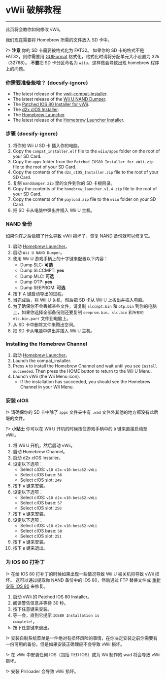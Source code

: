 # vWii 破解教程
---
此页将会教你如何修改 vWii。

我们现在需要将 Homebrew 所需的文件放入 SD 卡中。

?> **注意** 你的 SD 卡需要被格式化为 FAT32。 如果你的 SD 卡的格式不是 FAT32，则你需要用 [GUIFormat](http://ridgecrop.co.uk/index.htm?guiformat.htm) 格式化，格式化时请将分配单元大小设置为 32k（32768）。 **不要**把 SD 卡分区命名为 `wiiu`，这样做会导致出现 homebrew 程序上的问题。

### 你需要准备些啥？ {docsify-ignore}

- The latest release of the [vwii-compat-installer](https://github.com/TheLordScruffy/vwii-compat-installer/releases).
- The latest release of the [Wii U NAND Dumper](https://www.wiiubru.com/appstore/zips/nanddumper.zip).
- The <a href="docs/files/Patched_IOS80_Installer_for_vWii.zip" download>Patched IOS 80 Installer for vWii</a>.
- The <a href ="docs/files/d2x_cIOS_Installer.zip" download>d2x cIOS Installer</a>.
- The [Homebrew Launcher](https://github.com/dimok789/homebrew_launcher/releases/download/1.4/homebrew_launcher.v1.4.zip).
- The latest release of the [Homebrew Launcher Installer](https://github.com/wiiu-env/homebrew_launcher_installer/releases/download/v1.4/payload.zip).

### 步骤 {docsify-ignore}

1. 将你的 Wii U SD 卡 插入你的电脑。
1. Copy the `compat_installer.elf` file to the `wiiu/apps` folder on the root of your SD Card.
1. Copy the `apps` folder from the <code>Patched_<wbr>IOS80_<wbr>Installer_<wbr>for_<wbr>vWii<wbr>.zip</code> file to the root of your SD Card.
1. Copy the contents of the <code>d2x_<wbr>cIOS_<wbr>Installer<wbr>.zip</code> file to the root of your SD Card.
1. 复制 `nanddumper.zip` 里的文件到你的 SD 卡根目录。
1. Copy the contents of the <code>homebrew_<wbr>launcher.<wbr>v1.4.zip</code> file to the root of your SD Card.
1. Copy the contents of the `payload.zip` file to the `wiiu` folder on your SD Card.
1. 把 SD 卡从电脑中弹出并插入 Wii U 主机。

### NAND 备份

如果你在之后做错了什么导致 vWii 损坏了，恢复 NAND 备份就可以修复它。

1. 启动 [Homebrew Launcher](vwii/browser-exploit)。
1. 启动 `Wii U NAND Dumper`。
1. 使用 Wii U 游戏手柄上的十字键来配置以下内容：
    - Dump SLC: **可选**
    - Dump SLCCMPT: **yes**
    - Dump MLC: **可选**
    - Dump OTP: **yes**
    - Dump SEEPROM: **可选**
1. 按下 A 键启动导出的进程。
1. 当完成后，将 Wii U 关机，然后把 SD 卡从 Wii U 上拔出并插入电脑。
1. 为了确保你不会丢掉某些文件，请复制 `slccmpt.bin` 和 `otp.bin` 到你的电脑上，如果你选择全部备份则还要复制 `seeprom.bin`、`slc.bin` 和`所有的 mlc.bin.part` 文件到电脑上。
1. 从 SD 卡中删除文件来腾出空间。
1. 把 SD 卡从电脑中弹出并插入 Wii U 主机。

### Installing the Homebrew Channel

1. 启动 [Homebrew Launcher](vwii/browser-exploit)。
1. Launch the compat_installer.
1. Press `A` to install the Homebrew Channel and wait until you see `Install succeeded`. Then press the HOME button to return to the Wii U Menu.
1. Launch vWii (the Wii Menu icon).
   - If the installation has succeeded, you should see the Homebrew Channel in your Wii Menu.

### 安装 cIOS

!> 请确保你的 SD 卡中除了 `apps` 文件夹中有 `.wad` 文件外其他的地方都没有此后缀的文件。

?> **小贴士** 你可以在 Wii U 开机的时候按住游戏手柄中的 `B` 键来直接启动至 vWii。

1. 将 Wii U 开机，然后启动 vWii。
1. 启动 Homebrew Channel。
1. 启动 d2x cIOS Installer。
1. 设定以下选项：
    - Select cIOS: `v10 d2x-v10-beta52-vWii`
    - Select cIOS base: `56`
    - Select cIOS slot: `249`
1. 按下 `A` 键来安装。
1. 设定以下选项：
    - Select cIOS: `v10 d2x-v10-beta52-vWii`
    - Select cIOS base: `57`
    - Select cIOS slot: `250`
1. 按下 `A` 键来安装。
1. 设定以下选项：
    - Select cIOS: `v10 d2x-v10-beta52-vWii`
    - Select cIOS base: `58`
    - Select cIOS slot: `251`
1. 按下 `A` 键来安装。
1. 按下 `B` 键来退出。

### 为 IOS 80 打补丁

!> 在给 IOS 80 打补丁的时候如果出现一些情况导致 Wii U 被关机将导致 vWii 损坏。 这可以通过提取你 NAND 备份中的 IOS 80，然后通过 FTP 替换文件或 [重新安装 IOS 80](recover-vwii-ioses-channels) 来修复。

1. 启动 vWii 的 Patched IOS 80 Installer。
1. 阅读警告信息并等待 30 秒。
1. 按下任意键来安装。
1. 等一会，直到它提示 <code>IOS80 <wbr>Installation <wbr>is <wbr>complete!</code>。
1. 按下任意键来退出。

!> 安装自制系统菜单是一件绝对有损坏风险的事情，在你决定安装之前你需要有一份可用的备份。但是如果安装正确理应不会导致 vWii 损坏。

!> 在 vWii 中安装任何 IOS（包括 TED IOS）或为 Wii 制作的 wad 将会导致 vWii 损坏。

!> 安装 Priiloader 会导致 vWii 损坏。
